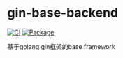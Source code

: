 # gin-base-backend
[![CI](https://github.com/mageia/gin-backend-template/actions/workflows/base.yml/badge.svg)](https://github.com/mageia/gin-backend-template/actions/workflows/base.yml/badge.svg)
[![Package](https://github.com/mageia/gin-backend-template/actions/workflows/package.yml/badge.svg)](https://github.com/mageia/gin-backend-template/pkgs/container/gin-template)

基于golang gin框架的base framework

